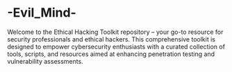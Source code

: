 # -Evil_Mind-
Welcome to the Ethical Hacking Toolkit repository – your go-to resource for security professionals and ethical hackers. This comprehensive toolkit is designed to empower cybersecurity enthusiasts with a curated collection of tools, scripts, and resources aimed at enhancing penetration testing and vulnerability assessments.
